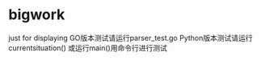 # bigwork
just for displaying
GO版本测试请运行parser_test.go
Python版本测试请运行currentsituation()  或运行main()用命令行进行测试

